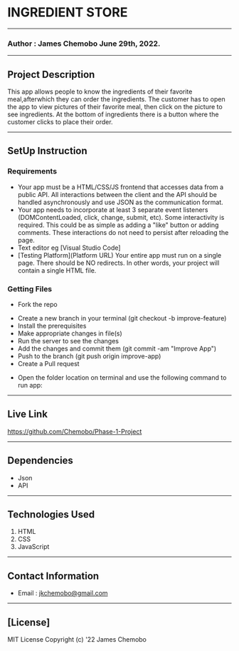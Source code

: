 # INGREDIENT STORE
*****
### Author : James Chemobo June 29th, 2022.
****
## Project Description
This app allows people to know the ingredients of their favorite meal,afterwhich they can order the ingredients. The customer has to open the app to view pictures of their favorite meal, then click on the picture to see ingredients. At the bottom of ingredients there is a button where the customer clicks to place their order.
********
## SetUp Instruction
### Requirements
* Your app must be a HTML/CSS/JS frontend that accesses data from a public API. All interactions between the client and the API should be handled asynchronously and use JSON as the communication format.
* Your app needs to incorporate at least 3 separate event listeners (DOMContentLoaded, click, change, submit, etc). Some interactivity is required. This could be as simple as adding a "like" button or adding comments. These interactions do not need to persist after reloading the page.
* Text editor eg [Visual Studio Code]
* [Testing Platform](Platform URL) Your entire app must run on a single page. There should be NO redirects. In other words, your project will contain a single HTML file.


### Getting Files
* Fork the repo
- Create a new branch in your terminal (git checkout -b improve-feature)
- Install the prerequisites
- Make appropriate changes in file(s)
- Run the server to see the changes
- Add the changes and commit them (git commit -am "Improve App")
- Push to the branch (git push origin improve-app)
- Create a Pull request
* Open the folder location on terminal and use the following command to run app:
*****
## Live Link
https://github.com/Chemobo/Phase-1-Project

*****
## Dependencies
- Json
- API
*****
## Technologies Used
1. HTML
2. CSS
3. JavaScript
*****
## Contact Information
* Email : jkchemobo@gmail.com
*****
## [License]
MIT License
Copyright (c) '22 James Chemobo
